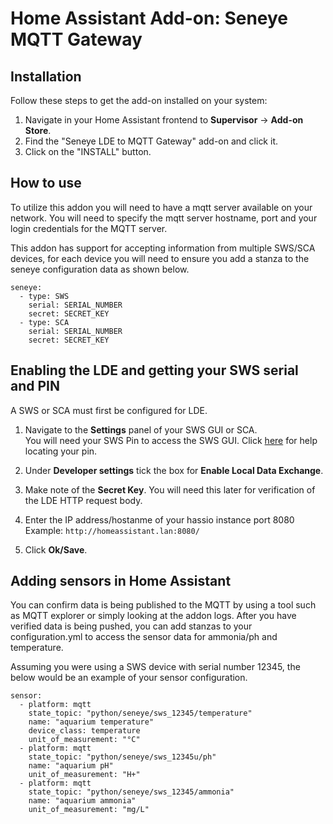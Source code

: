 # Home Assistant Add-on: Seneye MQTT Gateway

## Installation

Follow these steps to get the add-on installed on your system:

1. Navigate in your Home Assistant frontend to **Supervisor** -> **Add-on Store**.
2. Find the "Seneye LDE to MQTT Gateway" add-on and click it.
3. Click on the "INSTALL" button.

## How to use

To utilize this addon you will need to have a mqtt server available on your network. You will need to specify the mqtt server hostname, port and your login credentials for the MQTT server. 

This addon has support for accepting information from multiple SWS/SCA devices, for each device you will need to ensure you add a stanza to the seneye configuration data as shown below.

```
seneye:
  - type: SWS
    serial: SERIAL_NUMBER
    secret: SECRET_KEY
  - type: SCA
    serial: SERIAL_NUMBER
    secret: SECRET_KEY
```

## Enabling the LDE and getting your SWS serial and PIN

A SWS or SCA must first be configured for LDE.

1. Navigate to the **Settings** panel of your SWS GUI or SCA.  
You will need your SWS Pin to access the SWS GUI. Click [here](http://answers.seneye.com/en/Seneye_Products/sws/instructions/TroubleShooting/How_to_find_your_SWS_ID_and_Pin) for help locating your pin.

2. Under **Developer settings** tick the box for **Enable Local Data Exchange**.

3. Make note of the **Secret Key**. You will need this later for verification of the LDE HTTP request body.

4. Enter the IP address/hostanme of your hassio instance port 8080
   Example: ```http://homeassistant.lan:8080/```

3. Click **Ok/Save**.

## Adding sensors in Home Assistant

You can confirm data is being published to the MQTT by using a tool such as MQTT explorer or simply looking at the addon logs. After you have verified data is being pushed, you can add stanzas to your configuration.yml to access the sensor data for ammonia/ph and temperature.

Assuming you were using a SWS device with serial number 12345, the below would be an example of your sensor configuration.

```
sensor:
  - platform: mqtt
    state_topic: "python/seneye/sws_12345/temperature"
    name: "aquarium temperature"
    device_class: temperature
    unit_of_measurement: "°C"
  - platform: mqtt
    state_topic: "python/seneye/sws_12345u/ph"
    name: "aquarium pH"
    unit_of_measurement: "H+"
  - platform: mqtt
    state_topic: "python/seneye/sws_12345/ammonia"
    name: "aquarium ammonia"
    unit_of_measurement: "mg/L"
```
